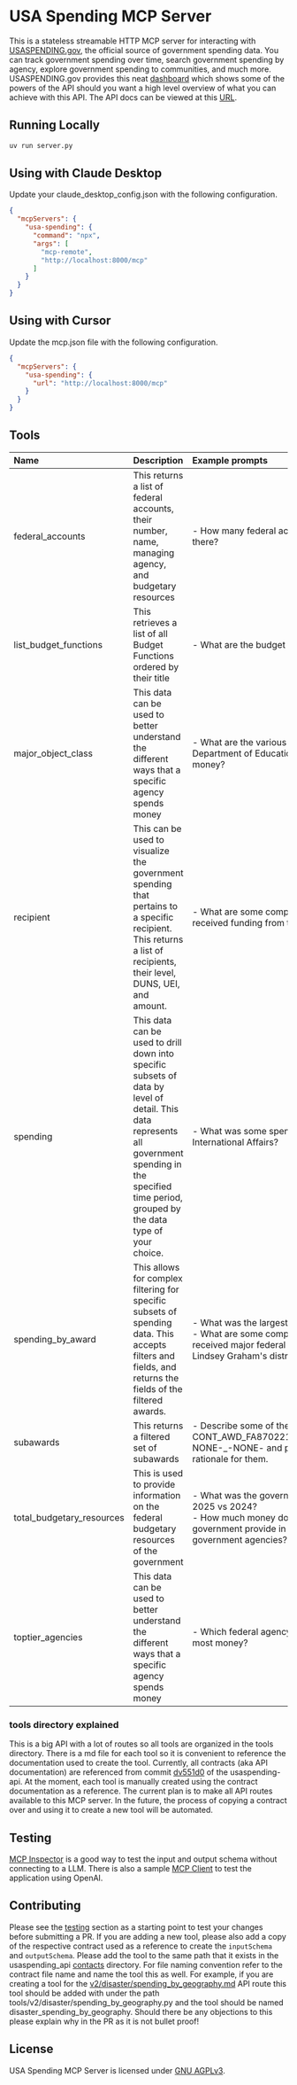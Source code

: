 # USA Spending MCP Server

This is a stateless streamable HTTP MCP server for interacting with [USASPENDING.gov](https://www.usaspending.gov/), the official source of government spending data.
You can track government spending over time, search government spending by agency, explore government spending to communities, and much more.
USASPENDING.gov provides this neat [dashboard](https://modelcontextprotocol.io/docs/tools/inspector) which shows some of the powers of the API should you want a high level overview of what you can achieve with this API.
The API docs can be viewed at this [URL](https://api.usaspending.gov/docs/).

## Running Locally
```sh
uv run server.py
```

## Using with Claude Desktop
Update your claude_desktop_config.json with the following configuration.
```json
{
  "mcpServers": {
    "usa-spending": {
      "command": "npx",
      "args": [
        "mcp-remote",
        "http://localhost:8000/mcp"
      ]
    }
  }
}
```

## Using with Cursor
Update the mcp.json file with the following configuration.
```json
{
  "mcpServers": {
    "usa-spending": {
      "url": "http://localhost:8000/mcp"
    }
  }
}
```

## Tools
| Name | Description | Example prompts |
| :--- | :--- | :--- |
| federal_accounts | This returns a list of federal accounts, their number, name, managing agency, and budgetary resources | - How many federal accounts are there? |
| list_budget_functions | This retrieves a list of all Budget Functions ordered by their title | - What are the budget functions? |
| major_object_class | This data can be used to better understand the different ways that a specific agency spends money | - What are the various ways the Department of Education spends money? |
| recipient | This can be used to visualize the government spending that pertains to a specific recipient. This returns a list of recipients, their level, DUNS, UEI, and amount. | - What are some companies that received funding from the NSA? |
| spending | This data can be used to drill down into specific subsets of data by level of detail. This data represents all government spending in the specified time period, grouped by the data type of your choice. | - What was some spending related to International Affairs? |
| spending_by_award | This allows for complex filtering for specific subsets of spending data. This accepts filters and fields, and returns the fields of the filtered awards. | - What was the largest award in 2025? <br> - What are some companies that received major federal contracts in Lindsey Graham's district? |
| subawards | This returns a filtered set of subawards | - Describe some of the subawards for CONT_AWD_FA870221C0001_9700_-NONE-_-NONE- and provide a rationale for them. |
| total_budgetary_resources | This is used to provide information on the federal budgetary resources of the government | - What was the government budget in 2025 vs 2024? <br> - How much money does the federal government provide in total to various government agencies? |
| toptier_agencies | This data can be used to better understand the different ways that a specific agency spends money | - Which federal agency receives the most money? |

### tools directory explained
This is a big API with a lot of routes so all tools are organized in the tools directory.
There is a md file for each tool so it is convenient to reference the documentation used to create the tool.
Currently, all contracts (aka API documentation) are referenced from commit [dv551d0](https://github.com/fedspendingtransparency/usaspending-api/commit/db551d0ab224cfde5a22a99cada44b7746c689b1) of the usaspending-api.
At the moment, each tool is manually created using the contract documentation as a reference.
The current plan is to make all API routes available to this MCP server.
In the future, the process of copying a contract over and using it to create a new tool will be automated.

## Testing
[MCP Inspector](https://modelcontextprotocol.io/docs/tools/inspector) is a good way to test the input and output schema without connecting to a LLM.
There is also a sample [MCP Client](test/README.md) to test the application using OpenAI.

## Contributing
Please see the [testing](#testing) section as a starting point to test your changes before submitting a PR.
If you are adding a new tool, please also add a copy of the respective contract used as a reference to create the `inputSchema` and `outputSchema`.
Please add the tool to the same path that it exists in the usaspending_api [contacts](https://github.com/fedspendingtransparency/usaspending-api/tree/master/usaspending_api/api_contracts/contracts) directory. 
For file naming convention refer to the contract file name and name the tool this as well.
For example, if you are creating a tool for the [v2/disaster/spending_by_geography.md](https://github.com/fedspendingtransparency/usaspending-api/blob/master/usaspending_api/api_contracts/contracts/v2/disaster/spending_by_geography.md) API route this tool should be added with under the path tools/v2/disaster/spending_by_geography.py and the tool should be named disaster_spending_by_geography.
Should there be any objections to this please explain why in the PR as it is not bullet proof!

## License
USA Spending MCP Server is licensed under [GNU AGPLv3](https://github.com/thsmale/usa-spending-mcp-server/blob/main/LICENSE).
